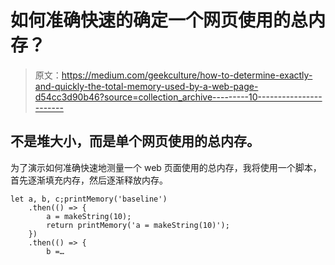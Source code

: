 # 如何准确快速的确定一个网页使用的总内存？

> 原文：<https://medium.com/geekculture/how-to-determine-exactly-and-quickly-the-total-memory-used-by-a-web-page-d54cc3d90b46?source=collection_archive---------10----------------------->

## 不是堆大小，而是单个网页使用的总内存。

为了演示如何准确快速地测量一个 web 页面使用的总内存，我将使用一个脚本，首先逐渐填充内存，然后逐渐释放内存。

```
let a, b, c;printMemory('baseline')
    .then(() => {
        a = makeString(10);
        return printMemory('a = makeString(10)');
    })
    .then(() => {
        b =…
```